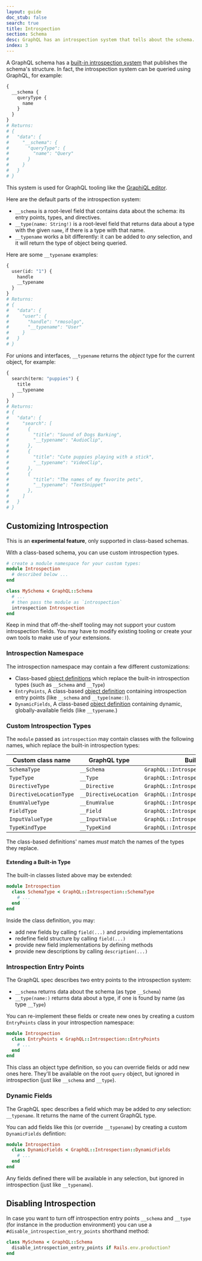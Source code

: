 ```yaml
---
layout: guide
doc_stub: false
search: true
title: Introspection
section: Schema
desc: GraphQL has an introspection system that tells about the schema.
index: 3
---
```


A GraphQL schema has a [built-in introspection system](https://graphql.org/learn/introspection/) that publishes the schema's structure. In fact, the introspection system can be queried using GraphQL, for example:

```graphql
{
  __schema {
    queryType {
      name
    }
  }
}
# Returns:
# {
#   "data": {
#     "__schema": {
#       "queryType": {
#         "name": "Query"
#       }
#     }
#   }
# }
```

This system is used for GraphQL tooling like the [GraphiQL editor](https://github.com/graphql/graphiql).

Here are the default parts of the introspection system:

- `__schema` is a root-level field that contains data about the schema: its entry points, types, and directives.
- `__type(name: String!)` is a root-level field that returns data about a type with the given `name`, if there is a type with that name.
- `__typename` works a bit differently: it can be added to _any_ selection, and it will return the type of object being queried.

Here are some `__typename` examples:

```graphql
{
  user(id: "1") {
    handle
    __typename
  }
}
# Returns:
# {
#   "data": {
#     "user": {
#       "handle": "rmosolgo",
#       "__typename": "User"
#     }
#   }
# }
```

For unions and interfaces, `__typename` returns the _object_ type for the current object, for example:

```graphql
{
  search(term: "puppies") {
    title
    __typename
  }
}
# Returns:
# {
#   "data": {
#     "search": [
#       {
#         "title": "Sound of Dogs Barking",
#         "__typename": "AudioClip",
#       },
#       {
#         "title": "Cute puppies playing with a stick",
#         "__typename": "VideoClip",
#       },
#       {
#         "title": "The names of my favorite pets",
#         "__typename": "TextSnippet"
#       },
#     ]
#   }
# }
```

## Customizing Introspection

This is an __experimental feature__, only supported in class-based schemas.

With a class-based schema, you can use custom introspection types.

```ruby
# create a module namespace for your custom types:
module Introspection
  # described below ...
end

class MySchema < GraphQL::Schema
  # ...
  # then pass the module as `introspection`
  introspection Introspection
end
```

Keep in mind that off-the-shelf tooling may not support your custom introspection fields. You may have to modify existing tooling or create your own tools to make use of your extensions.

### Introspection Namespace

The introspection namespace may contain a few different customizations:

- Class-based [object definitions](/type_definitions/objects) which replace the built-in introspection types (such as `__Schema` and `__Type`)
- `EntryPoints`, A class-based [object definition](/type_definitions/objects) containing introspection entry points (like `__schema` and `__type(name:)`).
- `DynamicFields`, A class-based [object definition](/type_definitions/objects) containing dynamic, globally-available fields (like `__typename`.)

### Custom Introspection Types

The `module` passed as `introspection` may contain classes with the following names, which replace the built-in introspection types:

Custom class name | GraphQL type | Built-in class name
--|--|--
`SchemaType` | `__Schema` | `GraphQL::Introspection::SchemaType`
`TypeType` | `__Type` | `GraphQL::Introspection::TypeType`
`DirectiveType` | `__Directive` | `GraphQL::Introspection::DirectiveType`
`DirectiveLocationType` | `__DirectiveLocation` | `GraphQL::Introspection::DirectiveLocationEnum`
`EnumValueType` | `__EnumValue` | `GraphQL::Introspection::EnumValueType`
`FieldType` | `__Field` | `GraphQL::Introspection::FieldType`
`InputValueType` | `__InputValue` | `GraphQL::Introspection::InputValueType`
`TypeKindType` | `__TypeKind` | `GraphQL::Introspection::TypeKindEnum`

The class-based definitions' names _must_ match the names of the types they replace.

#### Extending a Built-in Type

The built-in classes listed above may be extended:

```ruby
module Introspection
  class SchemaType < GraphQL::Introspection::SchemaType
    # ...
  end
end
```

Inside the class definition, you may:

- add new fields by calling `field(...)` and providing implementations
- redefine field structure by calling `field(...)`
- provide new field implementations by defining methods
- provide new descriptions by calling `description(...)`

### Introspection Entry Points

The GraphQL spec describes two entry points to the introspection system:

- `__schema` returns data about the schema (as type `__Schema`)
- `__type(name:)` returns data about a type, if one is found by name (as type `__Type`)

You can re-implement these fields or create new ones by creating a custom `EntryPoints` class in your introspection namespace:

```ruby
module Introspection
  class EntryPoints < GraphQL::Introspection::EntryPoints
    # ...
  end
end
```

This class an object type definition, so you can override fields or add new ones here. They'll be available on the root `query` object, but ignored in introspection (just like `__schema` and `__type`).

### Dynamic Fields

The GraphQL spec describes a field which may be added to _any_ selection: `__typename`. It returns the name of the current GraphQL type.

You can add fields like this (or override `__typename`) by creating a custom `DynamicFields` defintion:

```ruby
module Introspection
  class DynamicFields < GraphQL::Introspection::DynamicFields
    # ...
  end
end
```

Any fields defined there will be available in any selection, but ignored in introspection (just like `__typename`).

## Disabling Introspection

In case you want to turn off introspection entry points `__schema` and `__type` (for instance in the production environment) you can use a `#disable_introspection_entry_points` shorthand method:

```ruby
class MySchema < GraphQL::Schema
  disable_introspection_entry_points if Rails.env.production?
end
```
